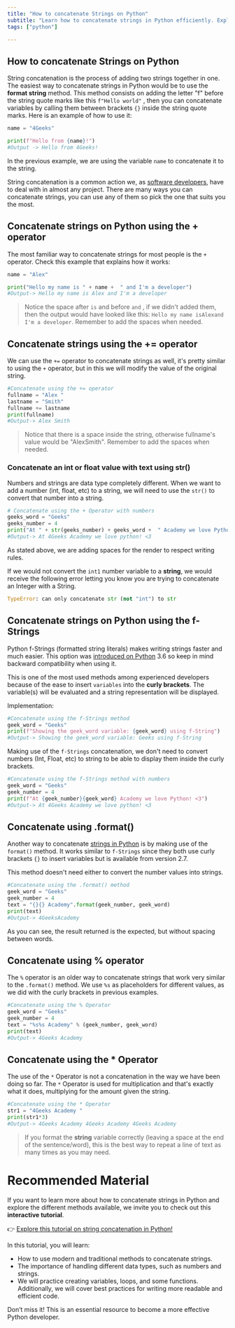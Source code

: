 ```yaml
---
title: "How to concatenate Strings on Python"
subtitle: "Learn how to concatenate strings in Python efficiently. Explore string manipulation techniques and enhance your coding skills today!"
tags: ["python"]

---
```


<!-- hide -->
## How to concatenate Strings on Python
<!-- endhide -->
 
String concatenation is the process of adding two strings together in one. The easiest way to concatenate strings in Python would be to use the **format string** method. This method consists on adding the letter "f" before the string quote marks like this `f"Hello world"` , then you can concatenate variables by calling them between brackets `{}` inside the string quote marks. Here is an example of how to use it:

```python 
name = "4Geeks"

print(f"Hello from {name}!")
#Output -> Hello from 4Geeks!
```

In the previous example, we are using the variable `name` to concatenate it to the string.

String concatenation is a common action we, as [software developers](https://4geeksacademy.com/us/coding-bootcamps/part-time-full-stack-developer), have to deal with in almost any project. There are many ways you can concatenate strings, you can use any of them so pick the one that suits you the most.

## Concatenate strings on Python using the + operator

The most familiar way to concatenate strings for most people is the `+` operator. Check this example that explains how it works:

```python
name = "Alex"

print("Hello my name is " + name +  " and I'm a developer")
#Output-> Hello my name is Alex and I'm a developer
```

> Notice the space after `is` and before `and` , if we didn't added them, then the output would have looked like this: `Hello my name isAlexand I'm a developer`. Remember to add the spaces when needed.

## Concatenate strings using the += operator

We can use the `+=` operator to concatenate strings as well, it's pretty similar to using the `+` operator, but in this we will modify the value of the original string.

```python
#Concatenate using the += operator
fullname = "Alex "
lastname = "Smith"
fullname += lastname
print(fullname)
#Output-> Alex Smith
```

> Notice that there is a space inside the string, otherwise fullname's value would be "AlexSmith". Remember to add the spaces when needed.

### Concatenate an int or float value with text using str()

Numbers and strings are data type completely different. When we want to add a number (int, float, etc) to a string, we will need to use the `str()` to convert that number into a string.

```python
# Concatenate using the + Operator with numbers
geeks_word = "Geeks"
geeks_number = 4
print("At " + str(geeks_number) + geeks_word +  " Academy we love Python! <3")
#Output-> At 4Geeks Academy we love python! <3
```

As stated above, we are adding spaces for the render to respect writing rules.

If we would not convert the `int1` number variable to a **string**, we would receive the following error letting you know you are trying to concatenate an Integer with a String.

```python
TypeError: can only concatenate str (not "int") to str
```

## Concatenate strings on Python using the f-Strings

Python f-Strings (formatted string literals) makes writing strings faster and much easier. This option was [introduced on Python](https://4geeks.com/lesson/intro-to-python) 3.6 so keep in mind backward compatibility when using it.

This is one of the most used methods among experienced developers because of the ease to insert `variables` into the **curly brackets**. The variable(s) will be evaluated and a string representation will be displayed. 

Implementation: 

```python
#Concatenate using the f-Strings method
geek_word = "Geeks"
print(f"Showing the geek_word variable: {geek_word} using f-String")
#Output-> Showing the geek_word variable: Geeks using f-String
```

Making use of the `f-Strings` concatenation, we don't need to convert numbers (Int, Float, etc) to string to be able to display them inside the curly brackets.

```python
#Concatenate using the f-Strings method with numbers 
geek_word = "Geeks"
geek_number = 4
print(f"At {geek_number}{geek_word} Academy we love Python! <3")
#Output-> At 4Geeks Academy we love python! <3
```

## Concatenate using .format()

Another way to concatenate [strings in Python](https://4geeks.com/lesson/working-with-strings-in-python) is by making use of the `format()` method. It works similar to `f-Strings` since they both use curly brackets `{}` to insert variables but is available from version 2.7.

This method doesn't need either to convert the number values into strings.

```python
#Concatenate using the .format() method
geek_word = "Geeks"
geek_number = 4
text = "{}{} Academy".format(geek_number, geek_word)
print(text)
#Output-> 4GeeksAcademy
```

As you can see, the result returned is the expected, but without spacing between words.

## Concatenate using % operator

The `%` operator is an older way to concatenate strings that work very similar to the `.format()` method. We use `%s` as placeholders for different values, as we did with the curly brackets in previous examples.

```python
#Concatenate using the % Operator
geek_word = "Geeks"
geek_number = 4
text = "%s%s Academy" % (geek_number, geek_word)
print(text)
#Output-> 4Geeks Academy
```

## Concatenate using the * Operator 

The use of the `*` Operator is not a concatenation in the way we have been doing so far. The `*` Operator is used for multiplication and that's exactly what it does, multiplying for the amount given the string.

```python
#Concatenate using the * Operator
str1 = "4Geeks Academy "
print(str1*3)
#Output-> 4Geeks Academy 4Geeks Academy 4Geeks Academy 
```

> If you format the **string** variable correctly (leaving a space at the end of the sentence/word), this is the best way to repeat a line of text as many times as you may need.


# Recommended Material

If you want to learn more about how to concatenate strings in Python and explore the different methods available, we invite you to check out this **interactive tutorial**.

👉 [Explore this tutorial on string concatenation in Python!](https://4geeks.com/interactive-exercise/python-beginner-exercises)

In this tutorial, you will learn:

- How to use modern and traditional methods to concatenate strings.
- The importance of handling different data types, such as numbers and strings.
- We will practice creating variables, loops, and some functions. Additionally, we will cover best practices for writing more readable and efficient code.

Don’t miss it! This is an essential resource to become a more effective Python developer.


